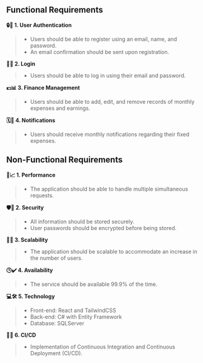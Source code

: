 ## Functional Requirements

**🔒👤 1. User Authentication**
  > - Users should be able to register using an email, name, and password.
  > - An email confirmation should be sent upon registration.

**🚪🔑 2. Login**
  > - Users should be able to log in using their email and password.

**💵📊 3. Finance Management**
  > - Users should be able to add, edit, and remove records of monthly expenses and earnings.

**🗓️🔔 4. Notifications**
  > - Users should receive monthly notifications regarding their fixed expenses.

## Non-Functional Requirements

**🚀📈 1. Performance**
  > - The application should be able to handle multiple simultaneous requests.

**🛡️🔐 2. Security**
  > - All information should be stored securely.
  > - User passwords should be encrypted before being stored.

**📏🆙 3. Scalability**
  > - The application should be scalable to accommodate an increase in the number of users.

**🕒✔️ 4. Availability**
  > - The service should be available 99.9% of the time.

**💻🛠️ 5. Technology**
  > - Front-end: React and TailwindCSS
  > - Back-end: C# with Entity Framework
  > - Database: SQLServer

**🔄🌟 6. CI/CD**
  > - Implementation of Continuous Integration and Continuous Deployment (CI/CD).
